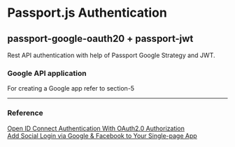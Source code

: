 # Passport.js Authentication
## passport-google-oauth20 + passport-jwt

Rest API authentication with help of Passport Google Strategy and JWT.

### Google API application
For creating a Google app refer to section-5

---
### Reference
[Open ID Connect Authentication With OAuth2.0 Authorization](https://dzone.com/articles/open-id-connect-authentication-with-oauth20-author)
<br />
[Add Social Login via Google & Facebook to Your Single-page App](https://www.sitepoint.com/spa-social-login-google-facebook/)